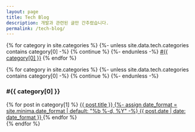 ```yaml
---
layout: page
title: Tech Blog
description: 개발과 관련된 글만 간추렸습니다.
permalink: /tech-blog/
---
```


<div class="tags-wrapper">
  <div class="clouds">
  {% for category in site.categories %}
    {%- unless site.data.tech.categories contains category[0] -%}
      {% continue %}
    {%- endunless -%}
    <a href="#{{ category[0] }}">#{{ category[0] }}</a>
  {% endfor %}
  </div>

  {% for category in site.categories %}
    {%- unless site.data.tech.categories contains category[0] -%}
      {% continue %}
    {%- endunless -%}
  <div class="item" id="{{ category[0] }}">
    <h3>#{{ category[0] }}</h3>
    {% for post in category[1] %}
      <a class="post" href="{{ post.url }}">
        <span class="title">{{ post.title }}</span>
        <span class="time">
          <time datetime="{{ post.date | date_to_xmlschema }}">
            {%- assign date_format = site.minima.date_format | default: "%b %-d, %Y" -%}
            {{ post.date | date: date_format }}
          </time>
        </span>
      </a>
    {% endfor %}
  </div>
  {% endfor %}
</div>
